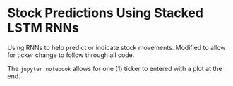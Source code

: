 # Stock Predictions Using Stacked LSTM RNNs

Using RNNs to help predict or indicate stock movements. Modified to allow for ticker change to follow through all code.

The `jupyter notebook` allows for one ($1$) ticker to entered with a plot at the end.
